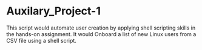 # Auxilary_Project-1
This script would automate user creation by applying shell scripting skills in the hands-on assignment. It would Onboard a list of new Linux users from a CSV file using a shell script.
